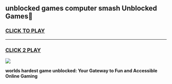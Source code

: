 
## unblocked games computer smash Unblocked Games👋
<h3>
<a href="https://premium.freeplayer.one?title=unblocked_games_computer_smash&ref=16F">CLICK TO PLAY</a></h3>
<hr>

<h3>
<a href="https://premium.freeplayer.one?title=unblocked_games_computer_smash&ref=16F">CLICK 2 PLAY</a>
  
</h3>

<a href="https://premium.freeplayer.one?title=unblocked_games_computer_smash&ref=16F/"><img src="https://clearcache.store/games.png"></a>


**worlds hardest game unblocked: Your Gateway to Fun and Accessible Online Gaming**
